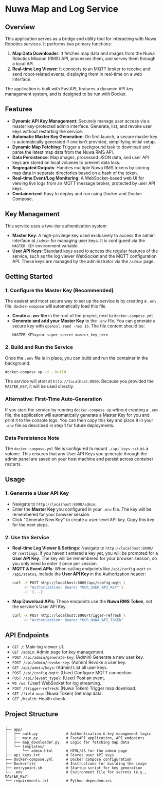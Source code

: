# Nuwa Map and Log Service

## Overview

This application serves as a bridge and utility tool for interacting with Nuwa Robotics services. It performs two primary functions:

1.  **Map Data Downloader**: It fetches map data and images from the Nuwa Robotics Mission (RMS) API, processes them, and serves them through a local API.
2.  **Real-time Log Viewer**: It connects to an MQTT broker to receive and send robot-related events, displaying them in real-time on a web interface.

The application is built with FastAPI, features a dynamic API key management system, and is designed to be run with Docker.

## Features

-   **Dynamic API Key Management**: Securely manage user access via a master key-protected admin interface. Generate, list, and revoke user keys without restarting the service.
-   **Automatic Master Key Generation**: On first launch, a secure master key is automatically generated if one isn't provided, simplifying initial setup.
-   **Dynamic Map Fetching**: Trigger a background task to download and parse the latest map data from the Nuwa RMS API.
-   **Data Persistence**: Map images, processed JSON data, and user API keys are stored on local volumes to prevent data loss.
-   **Segregated Outputs**: Handles multiple Nuwa RMS tokens by storing map data in separate directories based on a hash of the token.
-   **Real-time Event/Log Monitoring**: A WebSocket-based web UI for viewing live logs from an MQTT message broker, protected by user API keys.
-   **Containerized**: Easy to deploy and run using Docker and Docker Compose.

## Key Management

This service uses a two-tier authentication system:
-   **Master Key**: A high-privilege key used exclusively to access the admin interface at `/admin` for managing user keys. It is configured via the `MASTER_KEY` environment variable.
-   **User API Keys**: Standard keys used to access the regular features of the service, such as the log viewer WebSocket and the MQTT configuration API. These keys are managed by the administrator via the `/admin` page.

## Getting Started

### 1. Configure the Master Key (Recommended)

The easiest and most secure way to set up the service is by creating a `.env` file. `docker-compose` will automatically load this file.

-   **Create a `.env` file** in the root of the project, next to `docker-compose.yml`.
-   **Generate and add your Master Key** to the `.env` file. You can generate a secure key with `openssl rand -hex 16`. The file content should be:
    ```
    MASTER_KEY=your_super_secret_master_key_here
    ```

### 2. Build and Run the Service

Once the `.env` file is in place, you can build and run the container in the background:
```bash
docker-compose up -d --build
```
The service will start at `http://localhost:8000`. Because you provided the `MASTER_KEY`, it will be used directly.

### Alternative: First-Time Auto-Generation

If you start the service by running `docker-compose up` *without* creating a `.env` file, the application will automatically generate a Master Key for you and print it to the console logs. You can then copy this key and place it in your `.env` file as described in step 1 for future deployments.

### Data Persistence Note

The `docker-compose.yml` file is configured to mount `./api_keys.txt` as a volume. This ensures that any User API Keys you generate through the admin panel are saved on your host machine and persist across container restarts.

## Usage

### 1. Generate a User API Key

-   Navigate to `http://localhost:8000/admin`.
-   Enter the **Master Key** you configured in your `.env` file. The key will be remembered for your browser session.
-   Click "Generate New Key" to create a user-level API key. Copy this key for the next steps.

### 2. Use the Service

-   **Real-time Log Viewer & Settings**: Navigate to `http://localhost:8000/` or `/settings`. If you haven't entered a key yet, you will be prompted for a **User API Key**. The key will be remembered for your browser session, so you only need to enter it once per session.
-   **MQTT & Event APIs**: When calling endpoints like `/api/config-mqtt` or `/api/status`, include the **User API Key** in the Authorization header:
    ```bash
    curl -X POST http://localhost:8000/api/config-mqtt \
         -H "Authorization: Bearer YOUR_USER_API_KEY" \
         -d '{...}'
    ```
-   **Map Download APIs**: These endpoints use the **Nuwa RMS Token**, not the service's User API Key.
    ```bash
    curl -X POST http://localhost:8000/trigger-refresh \
         -H "Authorization: Bearer YOUR_NUWA_API_TOKEN"
    ```

## API Endpoints

-   `GET /`: Main log viewer UI.
-   `GET /admin`: Admin page for key management.
-   `POST /api/admin/generate-key`: (Admin) Generate a new user key.
-   `POST /api/admin/revoke-key`: (Admin) Revoke a user key.
-   `GET /api/admin/keys`: (Admin) List all user keys.
-   `POST /api/config-mqtt`: (User) Configure MQTT connection.
-   `POST /api/{event_type}`: (User) Post an event.
-   `WS /ws`: (User) WebSocket for log streaming.
-   `POST /trigger-refresh`: (Nuwa Token) Trigger map download.
-   `GET /field-map`: (Nuwa Token) Get map data.
-   `GET /health`: Health check.

## Project Structure

```
.
├── app/
│   ├── auth.py             # Authentication & key management logic
│   ├── main.py             # FastAPI application, API endpoints
│   ├── map_downloader.py   # Logic for fetching map data
│   └── templates/
│       └── admin.html      # HTML/JS for the admin page
├── api_keys.txt            # Stores user API keys
├── docker-compose.yml      # Docker Compose configuration
├── Dockerfile              # Instructions for building the image
├── entrypoint.sh           # Startup script for key generation
├── .env                    # Environment file for secrets (e.g., MASTER_KEY)
└── requirements.txt        # Python dependencies
```
